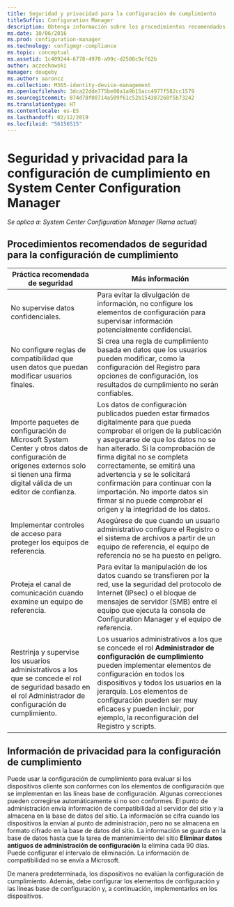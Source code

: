 ```yaml
---
title: Seguridad y privacidad para la configuración de cumplimiento
titleSuffix: Configuration Manager
description: Obtenga información sobre los procedimientos recomendados de seguridad para la configuración de cumplimiento en System Center Configuration Manager.
ms.date: 10/06/2016
ms.prod: configuration-manager
ms.technology: configmgr-compliance
ms.topic: conceptual
ms.assetid: 1c409244-6778-4970-a99c-d2508c9cf62b
author: aczechowski
manager: dougeby
ms.author: aaroncz
ms.collection: M365-identity-device-management
ms.openlocfilehash: 3dca22dde775be00a1a9b15acc4977f582cc1579
ms.sourcegitcommit: 874d78f08714a509f61c52b154387268f5b73242
ms.translationtype: HT
ms.contentlocale: es-ES
ms.lasthandoff: 02/12/2019
ms.locfileid: "56156515"
---
```

# <a name="security-and-privacy-for-compliance-settings-in-system-center-configuration-manager"></a>Seguridad y privacidad para la configuración de cumplimiento en System Center Configuration Manager

*Se aplica a: System Center Configuration Manager (Rama actual)*


## <a name="security-best-practices-for-compliance-settings"></a>Procedimientos recomendados de seguridad para la configuración de cumplimiento  

|Práctica recomendada de seguridad|Más información|  
|----------------------------|----------------------|  
|No supervise datos confidenciales.|Para evitar la divulgación de información, no configure los elementos de configuración para supervisar información potencialmente confidencial.|  
|No configure reglas de compatibilidad que usen datos que puedan modificar usuarios finales.|Si crea una regla de cumplimiento basada en datos que los usuarios pueden modificar, como la configuración del Registro para opciones de configuración, los resultados de cumplimiento no serán confiables.|  
|Importe paquetes de configuración de Microsoft System Center y otros datos de configuración de orígenes externos solo si tienen una firma digital válida de un editor de confianza.|Los datos de configuración publicados pueden estar firmados digitalmente para que pueda comprobar el origen de la publicación y asegurarse de que los datos no se han alterado. Si la comprobación de firma digital no se completa correctamente, se emitirá una advertencia y se le solicitará confirmación para continuar con la importación. No importe datos sin firmar si no puede comprobar el origen y la integridad de los datos.|  
|Implementar controles de acceso para proteger los equipos de referencia.|Asegúrese de que cuando un usuario administrativo configure el Registro o el sistema de archivos a partir de un equipo de referencia, el equipo de referencia no se ha puesto en peligro.|  
|Proteja el canal de comunicación cuando examine un equipo de referencia.|Para evitar la manipulación de los datos cuando se transfieren por la red, use la seguridad del protocolo de Internet (IPsec) o el bloque de mensajes de servidor (SMB) entre el equipo que ejecuta la consola de Configuration Manager y el equipo de referencia.|  
|Restrinja y supervise los usuarios administrativos a los que se concede el rol de seguridad basado en el rol Administrador de configuración de cumplimiento.|Los usuarios administrativos a los que se concede el rol **Administrador de configuración de cumplimiento** pueden implementar elementos de configuración en todos los dispositivos y todos los usuarios en la jerarquía. Los elementos de configuración pueden ser muy eficaces y pueden incluir, por ejemplo, la reconfiguración del Registro y scripts.|  

## <a name="privacy-information-for-compliance-settings"></a>Información de privacidad para la configuración de cumplimiento  
 Puede usar la configuración de cumplimiento para evaluar si los dispositivos cliente son conformes con los elementos de configuración que se implementan en las líneas base de configuración. Algunas correcciones pueden corregirse automáticamente si no son conformes. El punto de administración envía información de compatibilidad al servidor del sitio y la almacena en la base de datos del sitio. La información se cifra cuando los dispositivos la envían al punto de administración, pero no se almacena en formato cifrado en la base de datos del sitio. La información se guarda en la base de datos hasta que la tarea de mantenimiento del sitio **Eliminar datos antiguos de administración de configuración** la elimina cada 90 días. Puede configurar el intervalo de eliminación. La información de compatibilidad no se envía a Microsoft.  

 De manera predeterminada, los dispositivos no evalúan la configuración de cumplimiento. Además, debe configurar los elementos de configuración y las líneas base de configuración y, a continuación, implementarlos en los dispositivos.  
